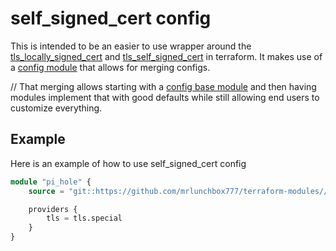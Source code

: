 # self_signed_cert config

This is intended to be an easier to use wrapper around the [tls_locally_signed_cert](https://registry.terraform.io/providers/hashicorp/tls/latest/docs/resources/locally_signed_cert) and [tls_self_signed_cert](https://registry.terraform.io/providers/hashicorp/tls/latest/docs/resources/self_signed_cert) in terraform. It makes use of a [config module](/src/cert/config/README.md) that allows for merging configs.

// That merging allows starting with a [config base module](/src/helm_release/config/base/README.md) and then having modules implement that with good defaults while still allowing end users to customize everything.

## Example

Here is an example of how to use self_signed_cert config

```terraform
module "pi_hole" {
	source = "git::https://github.com/mrlunchbox777/terraform-modules//src/cert/config?ref=cert/config/1.0.0"

	providers {
		tls = tls.special
	}
}
```
